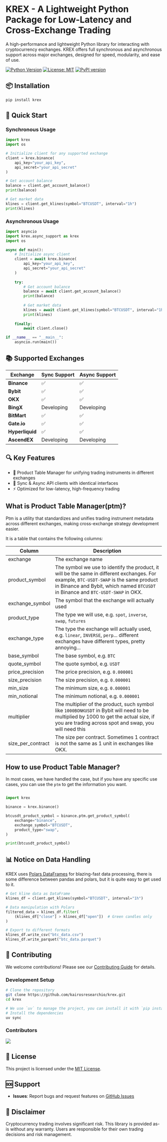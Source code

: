 # KREX - A Lightweight Python Package for Low-Latency and Cross-Exchange Trading

A high-performance and lightweight Python library for interacting with cryptocurrency exchanges. KREX offers full synchronous and asynchronous support across major exchanges, designed for speed, modularity, and ease of use.

[![Python Version](https://img.shields.io/badge/python-3.11%2B-blue.svg)](https://python.org)
[![License: MIT](https://img.shields.io/badge/License-MIT-yellow.svg)](https://opensource.org/licenses/MIT)
[![PyPI version](https://badge.fury.io/py/krex.svg)](https://badge.fury.io/py/krex)

## 📦 Installation

```bash
pip install krex
```

## 🚀 Quick Start

### Synchronous Usage

```python
import krex
import os

# Initialize client for any supported exchange
client = krex.binance(
    api_key="your_api_key",
    api_secret="your_api_secret"
)

# Get account balance
balance = client.get_account_balance()
print(balance)

# Get market data
klines = client.get_klines(symbol="BTCUSDT", interval="1h")
print(klines)
```

### Asynchronous Usage

```python
import asyncio
import krex.async_support as krex
import os

async def main():
    # Initialize async client
    client = await krex.binance(
        api_key="your_api_key",
        api_secret="your_api_secret"
    )
    
    try:
        # Get account balance
        balance = await client.get_account_balance()
        print(balance)
        
        # Get market data
        klines = await client.get_klines(symbol="BTCUSDT", interval="1h")
        print(klines)
        
    finally:
        await client.close()

if __name__ == "__main__":
    asyncio.run(main())
```

## 📚 Supported Exchanges

| Exchange | Sync Support | Async Support |
|----------|-------------|---------------|
| **Binance** | ✅ | ✅ |
| **Bybit** | ✅ | ✅ |
| **OKX** | ✅ | ✅ |
| **BingX** | Developing | Developing |
| **BitMart** | ✅ | ✅ |
| **Gate.io** | ✅ | ✅ |
| **Hyperliquid** | ✅ | ✅ |
| **AscendEX** | Developing | Developing |

## 🔍 Key Features

- 📘 Product Table Manager for unifying trading instruments in different exchanges
- 🔁 Sync & Async API clients with identical interfaces
- ⚡ Optimized for low-latency, high-frequency trading

## What is Product Table Manager(ptm)?

Ptm is a utility that standardizes and unifies trading instrument metadata across different exchanges, making cross-exchange strategy development easier.

It is a table that contains the following columns:

| Column | Description |
|--------|-------------|
| exchange | The exchange name |
| product_symbol | The symbol we use to identify the product, it will be the same in different exchanges. For example, `BTC-USDT-SWAP` is the same product in Binance and Bybit, which named `BTCUSDT` in Binance and `BTC-USDT-SWAP` in OKX. |
| exchange_symbol | The symbol that the exchange will actually used |
| product_type | The type we will use, e.g. `spot`, `inverse`, `swap`, `futures` |
| exchange_type | The type the exchange will actually used, e.g. `linear`, `INVERSE`, `perp`... different exchanges have different types, pretty annoying...|
| base_symbol | The base symbol, e.g. `BTC` |
| quote_symbol | The quote symbol, e.g. `USDT` |
| price_precision | The price precision, e.g. `0.000001` |
| size_precision | The size precision, e.g. `0.000001` |
| min_size | The minimum size, e.g. `0.000001` |
| min_notional | The minimum notional, e.g. `0.000001` |
| multiplier | The multiplier of the product, such symbol like `1000BONKUSDT` in Bybit will need to be multiplied by 1000 to get the actual size, if you are trading across spot and swap, you will need this|
| size_per_contract | The size per contract. Sometimes 1 contract is not the same as 1 unit in exchanges like OKX. |

## How to use Product Table Manager?
In most cases, we have handled the case, but if you have any specific use cases, you can use the `ptm` to get the information you want.

```python

import krex

binance = krex.binance()

btcusdt_product_symbol = binance.ptm.get_product_symbol(
    exchange="binance",
    exchange_symbol="BTCUSDT",
    product_type="swap",
)

print(btcusdt_product_symbol)
```

## 📊 Notice on Data Handling

KREX uses [Polars DataFrames](https://docs.pola.rs/) for blazing-fast data processing, there is some difference between pandas and polars, but it is quite easy to get used to it.

```python
# Get kline data as DataFrame
klines_df = client.get_klines(symbol="BTCUSDT", interval="1h")

# Data manipulation with Polars
filtered_data = klines_df.filter(
    (klines_df["close"] > klines_df["open"])  # Green candles only
)

# Export to different formats
klines_df.write_csv("btc_data.csv")
klines_df.write_parquet("btc_data.parquet")
```

## 🤝 Contributing

We welcome contributions! Please see our [Contributing Guide](.github/CONTRIBUTING.md) for details.

### Development Setup

```bash
# Clone the repository
git clone https://github.com/kairosresearchio/krex.git
cd krex

# We use `uv` to manage the project, you can install it with `pip install uv`
# Install the dependencies
uv sync
```

### Contributors

<a href="https://github.com/kairosresearchio/krex/graphs/contributors">
    <img src="https://contrib.rocks/image?repo=kairosresearchio/krex" />
</a>

## 📄 License

This project is licensed under the [MIT License](LICENSE).

## 🆘 Support

- **Issues**: Report bugs and request features on [GitHub Issues](https://github.com/kairosresearchio/krex/issues)

## 📜 Disclaimer

Cryptocurrency trading involves significant risk. This library is provided as-is without any warranty. Users are responsible for their own trading decisions and risk management.
